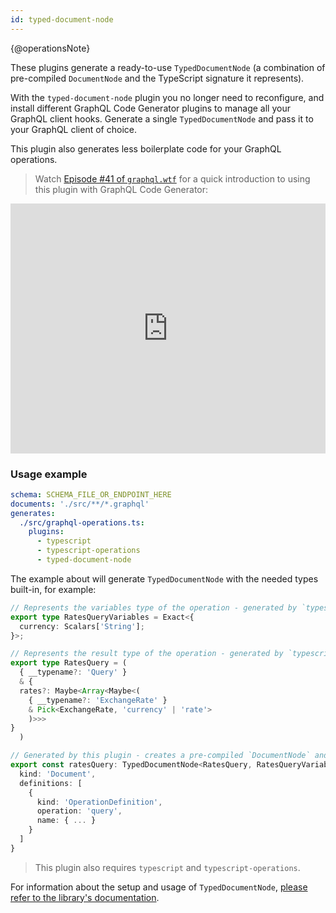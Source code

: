```yaml
---
id: typed-document-node
---
```


{@operationsNote}

These plugins generate a ready-to-use `TypedDocumentNode` (a combination of pre-compiled `DocumentNode` and the TypeScript signature it represents).

With the `typed-document-node` plugin you no longer need to reconfigure, and install different GraphQL Code Generator plugins to manage all your GraphQL client hooks. Generate a single `TypedDocumentNode` and pass it to your GraphQL client of choice.

This plugin also generates less boilerplate code for your GraphQL operations.

> Watch [Episode #41 of `graphql.wtf`](https://graphql.wtf/episodes/41-typed-document-node) for a quick introduction to using this plugin with GraphQL Code Generator:

<iframe
  width="100%"
  height="400"
  src="https://www.youtube.com/embed/cYIhx8dusa4"
  title="Typed Document Node with GraphQL Code Generator"
  frameBorder="0"
  allow="accelerometer; autoplay; clipboard-write; encrypted-media; gyroscope; picture-in-picture"
  allowFullScreen
></iframe>

### Usage example

```yaml
schema: SCHEMA_FILE_OR_ENDPOINT_HERE
documents: './src/**/*.graphql'
generates:
  ./src/graphql-operations.ts:
    plugins:
      - typescript
      - typescript-operations
      - typed-document-node
```

The example about will generate `TypedDocumentNode` with the needed types built-in, for example:

```ts
// Represents the variables type of the operation - generated by `typescript` + `typescript-operations` plugins
export type RatesQueryVariables = Exact<{
  currency: Scalars['String'];
}>;

// Represents the result type of the operation - generated by `typescript` + `typescript-operations` plugins
export type RatesQuery = (
  { __typename?: 'Query' }
  & {
  rates?: Maybe<Array<Maybe<(
    { __typename?: 'ExchangeRate' }
    & Pick<ExchangeRate, 'currency' | 'rate'>
    )>>>
}
  )

// Generated by this plugin - creates a pre-compiled `DocumentNode` and passes result type and variables type as generics
export const ratesQuery: TypedDocumentNode<RatesQuery, RatesQueryVariables> = {
  kind: 'Document',
  definitions: [
    {
      kind: 'OperationDefinition',
      operation: 'query',
      name: { ... }
    }
  ]
}
```

> This plugin also requires `typescript` and `typescript-operations`.

For information about the setup and usage of `TypedDocumentNode`, [please refer to the library's documentation](https://github.com/dotansimha/graphql-typed-document-node).
